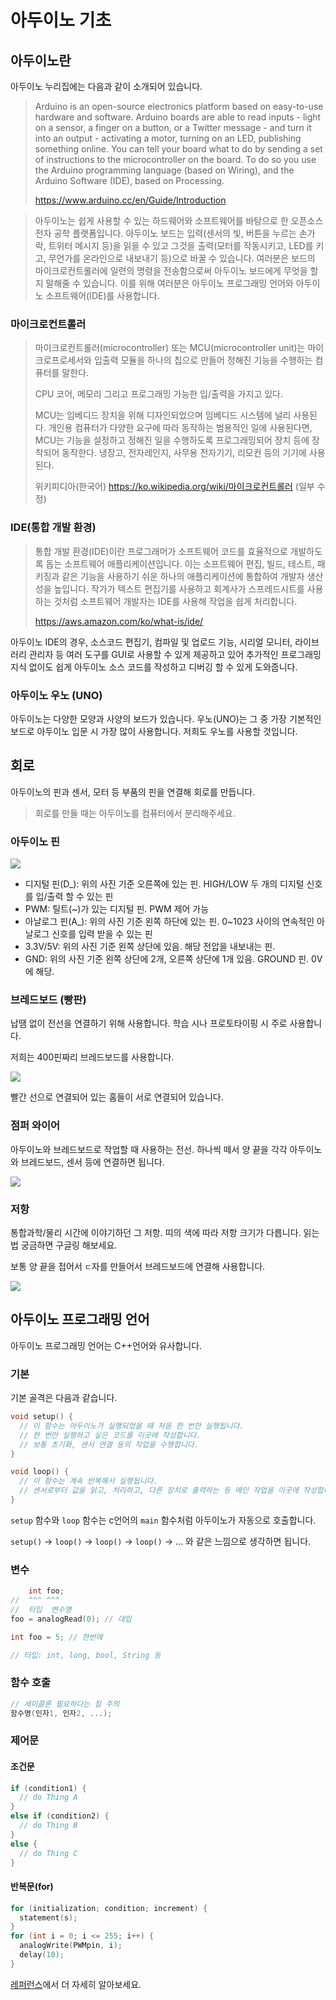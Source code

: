 # 아두이노 기초

## 아두이노란
아두이노 누리집에는 다음과 같이 소개되어 있습니다.
> Arduino is an open-source electronics platform based on easy-to-use hardware and software. Arduino boards are able to read inputs - light on a sensor, a finger on a button, or a Twitter message - and turn it into an output - activating a motor, turning on an LED, publishing something online. You can tell your board what to do by sending a set of instructions to the microcontroller on the board. To do so you use the Arduino programming language (based on Wiring), and the Arduino Software (IDE), based on Processing.
> 
> https://www.arduino.cc/en/Guide/Introduction

> 아두이노는 쉽게 사용할 수 있는 하드웨어와 소프트웨어를 바탕으로 한 오픈소스 전자 공학 플랫폼입니다.
> 아두이노 보드는 입력(센서의 빛, 버튼을 누르는 손가락, 트위터 메시지 등)을 읽을 수 있고 그것을 출력(모터를 작동시키고, LED를 키고, 무언가를 온라인으로 내보내기 등)으로 바꿀 수 있습니다. 
> 여러분은 보드의 마이크로컨트롤러에 일련의 명령을 전송함으로써 아두이노 보드에게 무엇을 할지 말해줄 수 있습니다.
> 이를 위해 여러분은 아두이노 프로그래밍 언어와 아두이노 소프트웨어(IDE)를 사용합니다.

### 마이크로컨트롤러
> 마이크로컨트롤러(microcontroller) 또는 MCU(microcontroller unit)는 마이크로프로세서와 입출력 모듈을 하나의 칩으로 만들어 정해진 기능을 수행하는 컴퓨터를 말한다.
>
> CPU 코어, 메모리 그리고 프로그래밍 가능한 입/출력을 가지고 있다. 
>
> MCU는 임베디드 장치을 위해 디자인되었으며 임베디드 시스템에 널리 사용된다. 개인용 컴퓨터가 다양한 요구에 따라 동작하는 범용적인 일에 사용된다면, MCU는 기능을 설정하고 정해진 일을 수행하도록 프로그래밍되어 장치 등에 장착되어 동작한다. 냉장고, 전자레인지, 사무용 전자기기, 리모컨 등의 기기에 사용된다. 
> 
> 위키피디아(한국어) https://ko.wikipedia.org/wiki/마이크로컨트롤러 (일부 수정)

### IDE(통합 개발 환경)
> 통합 개발 환경(IDE)이란 프로그래머가 소프트웨어 코드를 효율적으로 개발하도록 돕는 소프트웨어 애플리케이션입니다. 이는 소프트웨어 편집, 빌드, 테스트, 패키징과 같은 기능을 사용하기 쉬운 하나의 애플리케이션에 통합하여 개발자 생산성을 높입니다. 작가가 텍스트 편집기를 사용하고 회계사가 스프레드시트를 사용하는 것처럼 소프트웨어 개발자는 IDE를 사용해 작업을 쉽게 처리합니다.
> 
> https://aws.amazon.com/ko/what-is/ide/

아두이노 IDE의 경우, 소스코드 편집기, 컴파일 및 업로드 기능, 시리얼 모니터, 라이브러리 관리자 등 여러 도구를 GUI로 사용할 수 있게
제공하고 있어 추가적인 프로그래밍 지식 없이도 쉽게 아두이노 소스 코드를 작성하고 디버깅 할 수 있게 도와줍니다.

### 아두이노 우노 (UNO)
아두이노는 다양한 모양과 사양의 보드가 있습니다.
우노(UNO)는 그 중 가장 기본적인 보드로 아두이노 입문 시 가장 많이 사용합니다.
저희도 우노를 사용할 것입니다.

## 회로

아두이노의 핀과 센서, 모터 등 부품의 핀을 연결해 회로를 만듭니다.

> 회로를 만들 때는 아두이노를 컴퓨터에서 분리해주세요. 

### 아두이노 핀
![](images/03_pinout.png)

- 디지털 핀(D_): 위의 사진 기준 오른쪽에 있는 핀. HIGH/LOW 두 개의 디지털 신호를 입/출력 할 수 있는 핀
- PWM: 틸트(~)가 있는 디지털 핀. PWM 제어 가능
- 아날로그 핀(A_): 위의 사진 기준 왼쪽 하단에 있는 핀. 0~1023 사이의 연속적인 아날로그 신호를 입력 받을 수 있는 핀
- 3.3V/5V: 위의 사진 기준 왼쪽 상단에 있음. 해당 전압을 내보내는 핀.
- GND: 위의 사진 기준 왼쪽 상단에 2개, 오른쪽 상단에 1개 있음. GROUND 핀. 0V에 해당.

### 브레드보드 (빵판)
납땜 없이 전선을 연결하기 위해 사용합니다. 학습 시나 프로토타이핑 시 주로 사용합니다.

저희는 400핀짜리 브레드보드를 사용합니다.

![](images/03_breadboard_wire.jpg)

빨간 선으로 연결되어 있는 홈들이 서로 연결되어 있습니다.

### 점퍼 와이어

아두이노와 브레드보드로 작업할 때 사용하는 전선. 하나씩 떼서 양 끝을 각각 아두이노와 브레드보드, 센서 등에 연결하면 됩니다.

![](images/03_wire.jpg)

### 저항

통합과학/물리 시간에 이야기하던 그 저항. 띠의 색에 따라 저항 크기가 다릅니다. 읽는 법 궁금하면 구글링 해보세요.

보통 양 끝을 접어서 `ㄷ`자를 만들어서 브레드보드에 연결해 사용합니다.

![](images/03_R.jpg)

## 아두이노 프로그래밍 언어

아두이노 프로그래밍 언어는 C++언어와 유사합니다.

### 기본
기본 골격은 다음과 같습니다. 
```c
void setup() {
  // 이 함수는 아두이노가 실행되었을 때 처음 한 번만 실행됩니다.
  // 한 번만 실행하고 싶은 코드를 이곳에 작성합니다.
  // 보통 초기화, 센서 연결 등의 작업을 수행합니다.
}

void loop() {
  // 이 함수는 계속 반복해서 실행됩니다.
  // 센서로부터 값을 읽고, 처리하고, 다른 장치로 출력하는 등 메인 작업을 이곳에 작성합니다.
}
```

`setup` 함수와 `loop` 함수는 c언어의 `main` 함수처럼 아두이노가 자동으로 호출합니다.

`setup()` -> `loop()` -> `loop()` -> `loop()` -> ... 와 같은 느낌으로 생각하면 됩니다.

### 변수
```cpp
    int foo;
//  ^^^ ^^^
//  타입  변수명
foo = analogRead(0); // 대입

int foo = 5; // 한번에

// 타입: int, long, bool, String 등
```

### 함수 호출
```cpp
// 세미콜론 필요하다는 점 주의
함수명(인자1, 인자2, ...);
```

### 제어문
#### 조건문
```cpp
if (condition1) {
  // do Thing A
}
else if (condition2) {
  // do Thing B
}
else {
  // do Thing C
}
```
#### 반복문(for)
```cpp
for (initialization; condition; increment) {
  statement(s);
}
for (int i = 0; i <= 255; i++) {
  analogWrite(PWMpin, i);
  delay(10);
}
```

[레퍼런스](https://www.arduino.cc/reference/en/)에서 더 자세히 알아보세요.
